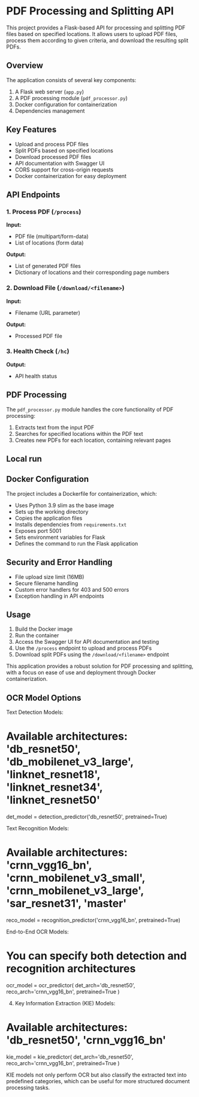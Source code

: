 
# PDF Processing and Splitting API

This project provides a Flask-based API for processing and splitting PDF files based on specified locations. It allows users to upload PDF files, process them according to given criteria, and download the resulting split PDFs.

## Overview

The application consists of several key components:

1. A Flask web server (`app.py`)
2. A PDF processing module (`pdf_processor.py`)
3. Docker configuration for containerization
4. Dependencies management

## Key Features

- Upload and process PDF files
- Split PDFs based on specified locations
- Download processed PDF files
- API documentation with Swagger UI
- CORS support for cross-origin requests
- Docker containerization for easy deployment

## API Endpoints

### 1. Process PDF (`/process`)

**Input:**
- PDF file (multipart/form-data)
- List of locations (form data)

**Output:**
- List of generated PDF files
- Dictionary of locations and their corresponding page numbers

### 2. Download File (`/download/<filename>`)

**Input:**
- Filename (URL parameter)

**Output:**
- Processed PDF file

### 3. Health Check (`/hc`)

**Output:**
- API health status

## PDF Processing

The `pdf_processor.py` module handles the core functionality of PDF processing:

1. Extracts text from the input PDF
2. Searches for specified locations within the PDF text
3. Creates new PDFs for each location, containing relevant pages

## Local run

## Docker Configuration

The project includes a Dockerfile for containerization, which:

- Uses Python 3.9 slim as the base image
- Sets up the working directory
- Copies the application files
- Installs dependencies from `requirements.txt`
- Exposes port 5001
- Sets environment variables for Flask
- Defines the command to run the Flask application

## Security and Error Handling

- File upload size limit (16MB)
- Secure filename handling
- Custom error handlers for 403 and 500 errors
- Exception handling in API endpoints

## Usage

1. Build the Docker image
2. Run the container
3. Access the Swagger UI for API documentation and testing
4. Use the `/process` endpoint to upload and process PDFs
5. Download split PDFs using the `/download/<filename>` endpoint

This application provides a robust solution for PDF processing and splitting, with a focus on ease of use and deployment through Docker containerization.


## OCR Model Options
Text Detection Models:

# Available architectures: 'db_resnet50', 'db_mobilenet_v3_large', 'linknet_resnet18', 'linknet_resnet34', 'linknet_resnet50'
det_model = detection_predictor('db_resnet50', pretrained=True)

Text Recognition Models:
# Available architectures: 'crnn_vgg16_bn', 'crnn_mobilenet_v3_small', 'crnn_mobilenet_v3_large', 'sar_resnet31', 'master'
reco_model = recognition_predictor('crnn_vgg16_bn', pretrained=True)


End-to-End OCR Models:
# You can specify both detection and recognition architectures
ocr_model = ocr_predictor(
    det_arch='db_resnet50',
    reco_arch='crnn_vgg16_bn',
    pretrained=True
)

4. Key Information Extraction (KIE) Models:
# Available architectures: 'db_resnet50', 'crnn_vgg16_bn'
kie_model = kie_predictor(
    det_arch='db_resnet50',
    reco_arch='crnn_vgg16_bn',
    pretrained=True
)

KIE models not only perform OCR but also classify the extracted text into predefined categories, which can be useful for more structured document processing tasks.